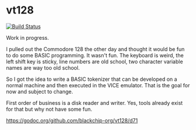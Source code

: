 # vt128

[![Build Status](https://travis-ci.org/blackchip-org/vt128.svg?branch=master)](https://travis-ci.org/blackchip-org/vt128)

Work in progress. 

I pulled out the Commodore 128 the other day and thought it would be fun 
to do some BASIC programming. It wasn't fun. The keyboard is weird, the 
left shift key is sticky, line numbers are old school, two character variable 
names are way too old school. 

So I got the idea to write a BASIC tokenizer that can be developed on 
a normal machine and then executed in the VICE emulator. That is the 
goal for now and subject to change. 

First order of business is a disk reader and writer. Yes, tools already 
exist for that but why not have some fun. 

https://godoc.org/github.com/blackchip-org/vt128/d71 



